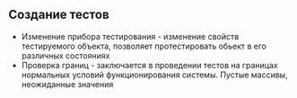 ## Создание тестов
- Изменение прибора тестирования - изменение свойств тестируемого объекта, позволяет протестировать обьект в его различных состояниях
- Проверка границ - заключается в проведении тестов на границах нормальных условий функционирования системы. Пустые массивы, неожиданные значения